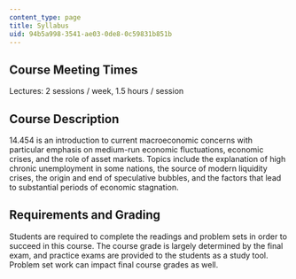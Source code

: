 ```yaml
---
content_type: page
title: Syllabus
uid: 94b5a998-3541-ae03-0de8-0c59831b851b
---
```


Course Meeting Times
--------------------

Lectures: 2 sessions / week, 1.5 hours / session

Course Description
------------------

14.454 is an introduction to current macroeconomic concerns with particular emphasis on medium-run economic fluctuations, economic crises, and the role of asset markets. Topics include the explanation of high chronic unemployment in some nations, the source of modern liquidity crises, the origin and end of speculative bubbles, and the factors that lead to substantial periods of economic stagnation.

Requirements and Grading
------------------------

Students are required to complete the readings and problem sets in order to succeed in this course. The course grade is largely determined by the final exam, and practice exams are provided to the students as a study tool. Problem set work can impact final course grades as well.